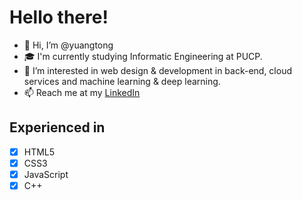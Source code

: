 # Hello there!
- 👋 Hi, I’m @yuangtong
- 🎓 I'm currently studying Informatic Engineering at PUCP.
- 👀 I’m interested in web design & development in back-end, cloud services and machine learning & deep learning.
- 📫 Reach me at my <a target="__blank" href="https://www.linkedin.com/in/yuangtong/" title="My LinkedIn profile :)"> LinkedIn </a>

<!---
yuangtong/yuangtong is a ✨ special ✨ repository because its `README.md` (this file) appears on your GitHub profile.
You can click the Preview link to take a look at your changes.
--->
## Experienced in
- [x] HTML5
- [x] CSS3
- [x] JavaScript
- [x] C++
